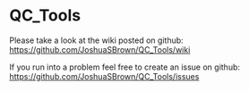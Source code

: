 # QC_Tools

Please take a look at the wiki posted on github: https://github.com/JoshuaSBrown/QC_Tools/wiki

If you run into a problem feel free to create an issue on github: https://github.com/JoshuaSBrown/QC_Tools/issues
